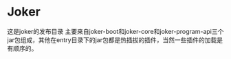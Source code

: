 # Joker
这是joker的发布目录
主要来自joker-boot和joker-core和joker-program-api三个jar包组成，其他在entry目录下的jar包都是热插拔的插件，当然一些插件的加载是有顺序的。